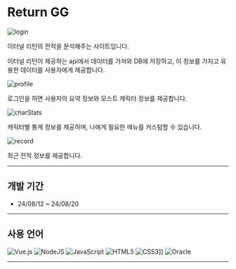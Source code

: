# Return GG

![login](https://github.com/cleanMirror/imageSample/blob/main/login.png)

이터널 리턴의 전적을 분석해주는 사이트입니다.

이터널 리턴이 제공하는 api에서 데이터를 가져와 DB에 저장하고, 이 정보를 가지고 유용한 데이터를 사용자에게 제공합니다.

![profile](https://github.com/cleanMirror/imageSample/blob/main/profile.png)

로그인을 하면 사용자의 요약 정보와 모스트 캐릭터 정보를 제공합니다.

![charStats](https://github.com/cleanMirror/imageSample/blob/main/charStats.png)

캐릭터별 통계 정보를 제공하며, 나에게 필요한 메뉴를 커스텀할 수 있습니다.

![record](https://github.com/cleanMirror/imageSample/blob/main/record.png)

최근 전적 정보를 제공합니다.

---

## 개발 기간
+ 24/08/12 ~ 24/08/20

---

## 사용 언어

![Vue.js](https://img.shields.io/badge/vuejs-%2335495e.svg?style=for-the-badge&logo=vuedotjs&logoColor=%234FC08D)
![NodeJS](https://img.shields.io/badge/node.js-6DA55F?style=for-the-badge&logo=node.js&logoColor=white)
![JavaScript](https://img.shields.io/badge/javascript-%23323330.svg?style=for-the-badge&logo=javascript&logoColor=%23F7DF1E)
![HTML5](https://img.shields.io/badge/html5-%23E34F26.svg?style=for-the-badge&logo=html5&logoColor=white)
![CSS3](https://img.shields.io/badge/css3-%231572B6.svg?style=for-the-badge&logo=css3&logoColor=white)]]
![Oracle](https://img.shields.io/badge/Oracle-F80000?style=for-the-badge&logo=oracle&logoColor=white)

---


